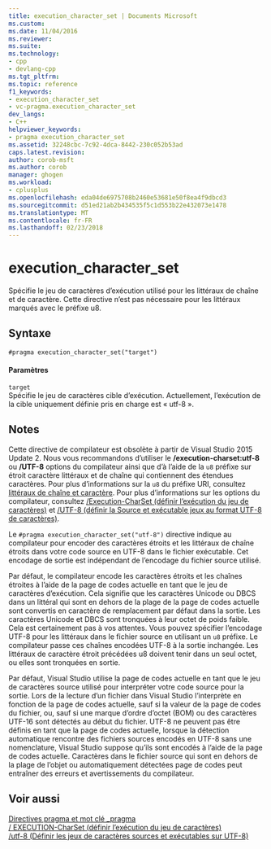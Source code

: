 ```yaml
---
title: execution_character_set | Documents Microsoft
ms.custom: 
ms.date: 11/04/2016
ms.reviewer: 
ms.suite: 
ms.technology:
- cpp
- devlang-cpp
ms.tgt_pltfrm: 
ms.topic: reference
f1_keywords:
- execution_character_set
- vc-pragma.execution_character_set
dev_langs:
- C++
helpviewer_keywords:
- pragma execution_character_set
ms.assetid: 32248cbc-7c92-4dca-8442-230c052b53ad
caps.latest.revision: 
author: corob-msft
ms.author: corob
manager: ghogen
ms.workload:
- cplusplus
ms.openlocfilehash: eda04de6975708b2460e53681e50f8ea4f9dbcd3
ms.sourcegitcommit: d51ed21ab2b434535f5c1d553b22e432073e1478
ms.translationtype: MT
ms.contentlocale: fr-FR
ms.lasthandoff: 02/23/2018
---
```

# <a name="executioncharacterset"></a>execution_character_set
Spécifie le jeu de caractères d’exécution utilisé pour les littéraux de chaîne et de caractère. Cette directive n’est pas nécessaire pour les littéraux marqués avec le préfixe u8.  
  
## <a name="syntax"></a>Syntaxe  
  
```  
#pragma execution_character_set("target")  
```  
  
#### <a name="parameters"></a>Paramètres  
 `target`  
 Spécifie le jeu de caractères cible d’exécution. Actuellement, l’exécution de la cible uniquement définie pris en charge est « utf-8 ».  
  
## <a name="remarks"></a>Notes  
 Cette directive de compilateur est obsolète à partir de Visual Studio 2015 Update 2. Nous vous recommandons d’utiliser le **/execution-charset:utf-8** ou **/UTF-8** options du compilateur ainsi que d’à l’aide de la `u8` préfixe sur étroit caractère littéraux et de chaîne qui contiennent des étendues caractères. Pour plus d’informations sur la `u8` du préfixe URI, consultez [littéraux de chaîne et caractère](../cpp/string-and-character-literals-cpp.md). Pour plus d’informations sur les options du compilateur, consultez [/Execution-CharSet (définir l’exécution du jeu de caractères)](../build/reference/execution-charset-set-execution-character-set.md) et [/UTF-8 (définir la Source et exécutable jeux au format UTF-8 de caractères)](../build/reference/utf-8-set-source-and-executable-character-sets-to-utf-8.md).  
  
 Le `#pragma execution_character_set("utf-8")` directive indique au compilateur pour encoder des caractères étroits et les littéraux de chaîne étroits dans votre code source en UTF-8 dans le fichier exécutable. Cet encodage de sortie est indépendant de l’encodage du fichier source utilisé.  
  
 Par défaut, le compilateur encode les caractères étroits et les chaînes étroites à l’aide de la page de codes actuelle en tant que le jeu de caractères d’exécution. Cela signifie que les caractères Unicode ou DBCS dans un littéral qui sont en dehors de la plage de la page de codes actuelle sont convertis en caractère de remplacement par défaut dans la sortie. Les caractères Unicode et DBCS sont tronquées à leur octet de poids faible. Cela est certainement pas à vos attentes. Vous pouvez spécifier l’encodage UTF-8 pour les littéraux dans le fichier source en utilisant un `u8` préfixe. Le compilateur passe ces chaînes encodées UTF-8 à la sortie inchangée. Les littéraux de caractère étroit précédées u8 doivent tenir dans un seul octet, ou elles sont tronquées en sortie.  
  
 Par défaut, Visual Studio utilise la page de codes actuelle en tant que le jeu de caractères source utilisé pour interpréter votre code source pour la sortie. Lors de la lecture d’un fichier dans Visual Studio l’interprète en fonction de la page de codes actuelle, sauf si la valeur de la page de codes du fichier, ou, sauf si une marque d’ordre d’octet (BOM) ou des caractères UTF-16 sont détectés au début du fichier. UTF-8 ne peuvent pas être définis en tant que la page de codes actuelle, lorsque la détection automatique rencontre des fichiers sources encodés en UTF-8 sans une nomenclature, Visual Studio suppose qu’ils sont encodés à l’aide de la page de codes actuelle. Caractères dans le fichier source qui sont en dehors de la plage de l’objet ou automatiquement détectées page de codes peut entraîner des erreurs et avertissements du compilateur.  
  
## <a name="see-also"></a>Voir aussi  
 [Directives pragma et mot clé _pragma](../preprocessor/pragma-directives-and-the-pragma-keyword.md)   
 [/ EXECUTION-CharSet (définir l’exécution du jeu de caractères)](../build/reference/execution-charset-set-execution-character-set.md)   
 [/utf-8 (Définir les jeux de caractères sources et exécutables sur UTF-8)](../build/reference/utf-8-set-source-and-executable-character-sets-to-utf-8.md)